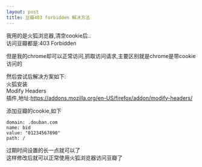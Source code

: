 ```yaml
---
layout: post
title: 豆瓣403 forbidden 解决方法
---
```


我用的是火狐浏览器,清空cookie后..<br>
访问豆瓣都是:403 Forbidden

但是我的chrome却可以正常访问,抓取访问请求,主要区别就是chrome是带cookie访问的

然后尝试后解决方案如下:<br>
火狐安装<br>
Modify Headers<br>
插件,地址:<https://addons.mozilla.org/en-US/firefox/addon/modify-headers/>

添加豆瓣的cookie,如下


    domain: .douban.com
    name: bid
    value: "01234567890"
    path: /

过期时间设置的长一点就可以了<br>
这样修改后就可以正常使用火狐浏览器访问豆瓣了
